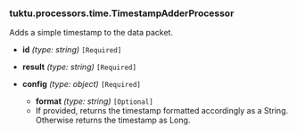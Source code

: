 ### tuktu.processors.time.TimestampAdderProcessor
Adds a simple timestamp to the data packet.

  * **id** *(type: string)* `[Required]`

  * **result** *(type: string)* `[Required]`

  * **config** *(type: object)* `[Required]`

    * **format** *(type: string)* `[Optional]`
    - If provided, returns the timestamp formatted accordingly as a String. Otherwise returns the timestamp as Long.

